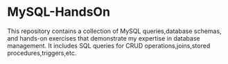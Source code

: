 # MySQL-HandsOn
This repository contains a collection of MySQL queries,database schemas, and hands-on exercises that demonstrate my expertise in database management.
It includes SQL queries for CRUD operations,joins,stored procedures,triggers,etc.

